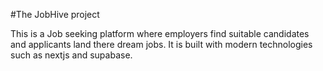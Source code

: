 #The JobHive project

This is a Job seeking platform where employers find suitable candidates and applicants land there dream jobs. It is built with modern technologies such as nextjs and supabase. 
